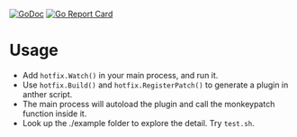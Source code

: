 [![GoDoc](https://godoc.org/github.com/zhuzhengyang/golab/hotfix?status.svg)](https://godoc.org/github.com/zhuzhengyang/golab/hotfix) [![Go Report Card](https://goreportcard.com/badge/github.com/zhuzhengyang/golab/hotfix)](https://goreportcard.com/report/github.com/zhuzhengyang/golab)
# Usage
- Add `hotfix.Watch()` in your main process, and run it.
- Use `hotfix.Build()` and `hotfix.RegisterPatch()` to generate a plugin in anther script.
- The main process will autoload the plugin and call the monkeypatch function inside it.
- Look up the ./example folder to explore the detail. Try `test.sh`.

